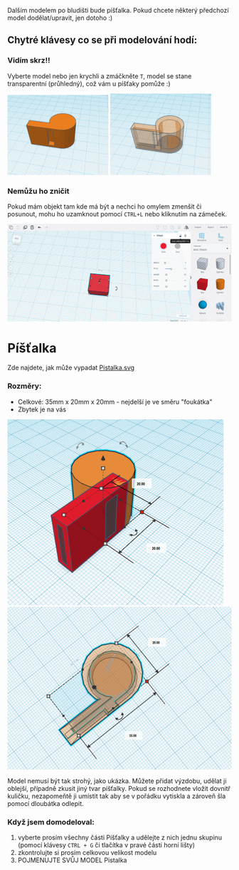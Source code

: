 Dalším modelem po bludišti bude píšťalka. Pokud chcete některý předchozí model dodělat/upravit, jen dotoho :)

Chytré klávesy co se při modelování hodí:
----
### Vidím skrz!!
  Vyberte model nebo jen krychli a zmáčkněte `T`, model se stane transparentní (průhledný), což vám u píšťaky pomůže :)
  
<p float="left">
  <img src="https://github.com/prasokocka/DDM-3D/blob/master/bin/images/whistle.png" width="45%" />
  <img src="https://github.com/prasokocka/DDM-3D/blob/master/bin/images/whistle_transparent.png" width="45%" /> 
</p>

### Nemůžu ho zničit
  Pokud mám objekt tam kde má být a nechci ho omylem zmenšit či posunout, mohu ho uzamknout pomocí `CTRL+L` nebo kliknutím na zámeček.
  
  ![lock.png](https://github.com/prasokocka/DDM-3D/blob/master/bin/images/lock.png)
  
Píšťalka
======
Zde najdete, jak může vypadat [Pistalka.svg](https://github.com/prasokocka/DDM-3D/blob/master/Podklady/9.10.__Pistalka/Pistalka.stl)

### Rozměry:
  * Celkové: 35mm x 20mm x 20mm - nejdelší je ve směru "foukátka"
  * Zbytek je na vás

  ![whistle_que](https://github.com/prasokocka/DDM-3D/blob/master/bin/images/whistle_quee.png)
  ![whistle_top](https://github.com/prasokocka/DDM-3D/blob/master/bin/images/whistle_transparent_top.png)
  
Model nemusí být tak strohý, jako ukázka. Můžete přidat výzdobu, udělat ji oblejší, případně zkusit jiný tvar píšťalky. Pokud se
 rozhodnete vložit dovnitř kuličku, nezapomeňtě ji umístit tak aby se v pořádku vytiskla a zároveň šla pomocí dloubátka odlepit.

### Když jsem domodeloval:
  1. vyberte prosím všechny části Píšťalky a udělejte z nich jednu skupinu (pomocí klávesy `CTRL + G` či tlačítka v pravé části horní lišty)
  2. zkontrolujte si prosím celkovou velikost modelu
  3. POJMENUJTE SVŮJ MODEL Pistalka
